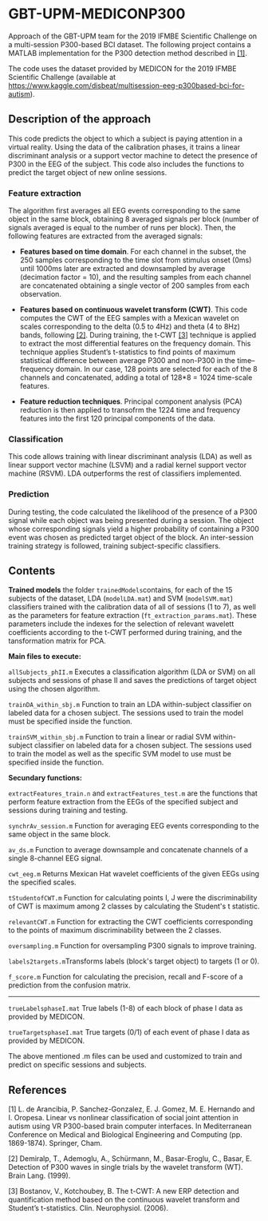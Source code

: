 # GBT-UPM-MEDICONP300

Approach of the GBT-UPM team for the 2019 IFMBE Scientific Challenge on a multi-session P300-based BCI dataset.
The following project contains a MATLAB implementation for the P300 detection method described in [[1]](#1).

The code uses the dataset provided by MEDICON for the 2019 IFMBE Scientific Challenge (available at https://www.kaggle.com/disbeat/multisession-eeg-p300based-bci-for-autism).

## Description of the approach

This code predicts the object to which a subject is paying attention in a virtual reality. Using the data of the calibration phases, it trains a linear discriminant analysis or a support vector machine to detect the presence of P300 in the EEG of the subject. This code also includes the functions to predict the target object of new online sessions.

### Feature extraction

The algorithm first averages all EEG events corresponding to the same object in the same block, obtaining 8 averaged signals per block (number of signals averaged is equal to the number of runs per block). Then, the following features are extracted from the averaged signals:

* **Features based on time domain**. For each channel in the subset, the 250 samples corresponding to the time slot from stimulus onset (0ms) until 1000ms later are extracted and downsampled by average (decimation factor = 10), and the resulting samples from each channel are concatenated obtaining a single vector of 200 samples from each observation.

* **Features based on continuous wavelet transform (CWT)**. This code computes the CWT of the EEG samples with a Mexican wavelet on scales corresponding to the delta (0.5 to 4Hz) and theta (4 to 8Hz) bands, following [[2]](#2). During training, the t-CWT [[3]](#3) technique is applied to extract the most differential features on the frequency domain. This technique applies Student’s t-statistics to find points of maximum statistical difference between average P300 and non-P300 in the time–frequency domain. In our case, 128 points are selected for each of the 8 channels and concatenated, adding a total of 128*8 = 1024 time-scale features.

* **Feature reduction techniques**. Principal component analysis (PCA) reduction is then applied to transofrm the 1224 time and frequency features into the first 120 principal components of the data. 

### Classification
This code allows training with linear discriminant analysis (LDA) as well as linear support vector machine (LSVM) and a radial kernel support vector machine (RSVM). LDA outperforms the rest of classifiers implemented.

### Prediction
During testing, the code calculated the likelihood of the presence of a P300 signal while each object was being presented during a session. The object whose corresponding signals yield a higher probability of containing a P300 event was chosen as predicted target object of the block. An inter-session training strategy is followed, training subject-specific classifiers.


## Contents

**Trained models**
the folder ```trainedModels```contains, for each of the 15 subjects of the dataset, LDA (```modelLDA.mat```) and SVM (```modelSVM.mat```) classifiers trained with the calibration data of all of sessions (1 to 7), as well as the parameters for feature extraction (```ft_extraction_params.mat```). These parameters include the indexes for the selection of relevant wavelett coefficients according to the t-CWT performed during training, and the tansformation matrix for PCA.

**Main files to execute:**

```allSubjects_phII.m``` Executes a classification algorithm (LDA or SVM) on all subjects and sessions of phase II and saves the predictions of target object using the chosen algorithm. 
                              
```trainDA_within_sbj.m```      Function to train an LDA within-subject classifier on labeled data for a chosen subject. The sessions used to train the model must be specified inside the function.

```trainSVM_within_sbj.m```     Function to train a linear or radial SVM within-subject classifier on labeled data for a chosen subject. The sessions used to train the model as well as the specific SVM model to use must be specified inside the function.

**Secundary functions:**

```extractFeatures_train.n``` and ```extractFeatures_test.m``` are the functions that perform feature extraction from the EEGs of the specified subject and sessions during training and testing.

```synchrAv_session.m``` Function for averaging EEG events corresponding to the same object in the same block.

```av_ds.m``` Function to average downsample and concatenate channels of a single 8-channel EEG signal.

```cwt_eeg.m```  Returns Mexican Hat wavelet coefficients of the given EEGs using the specified scales.

```tStudentofCWT.m``` Function for calculating points I, J were the discriminability of CWT is maximum among 2 classes by calculating the Student's t statistic.

```relevantCWT.m``` Function for extracting the CWT coefficients corresponding to the points of maximum discriminability between the 2 classes.

```oversampling.m``` Function for oversampling P300 signals to improve training.

```labels2targets.m```Transforms labels (block's target object) to targets (1 or 0).  

```f_score.m``` Function for calculating the precision, recall and F-score of a prediction from the confusion matrix.

--------------------
```trueLabelsphaseI.mat``` True labels (1-8) of each block of phase I data as provided by MEDICON.

```trueTargetsphaseI.mat``` True targets (0/1) of each event of phase I data as provided by MEDICON.

The above mentioned .m files can be used and customized to train and predict on specific sessions and subjects.

 
## References
<a id="1">[1]</a> 
L. de Arancibia, P. Sanchez-Gonzalez, E. J. Gomez, M. E. Hernando and I. Oropesa. 
Linear vs nonlinear classification of social joint attention in autism using VR P300-based brain computer interfaces.
In Mediterranean Conference on Medical and Biological Engineering and Computing (pp. 1869-1874). Springer, Cham.

<a id="2">[2]</a> 
Demiralp, T., Ademoglu, A., Schürmann, M., Basar-Eroglu, C., Basar, E. 
Detection of P300 waves in single trials by the wavelet transform (WT). 
Brain Lang. (1999).

<a id="3">[3]</a> 
Bostanov, V., Kotchoubey, B.
The t-CWT: A new ERP detection and quantification method based on the continuous wavelet transform and Student’s t-statistics.
Clin. Neurophysiol. (2006).
